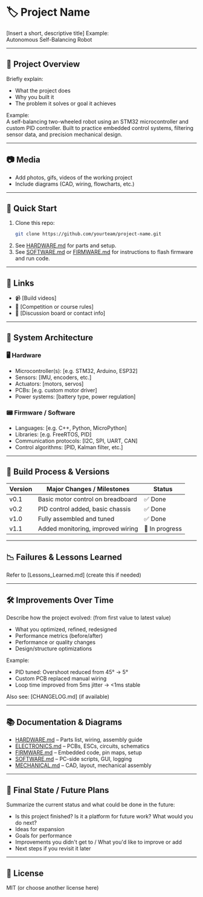 # 🏷️ Project Name
[Insert a short, descriptive title]
Example:  
Autonomous Self-Balancing Robot

---

## 🚀 Project Overview

Briefly explain:
- What the project does
- Why you built it
- The problem it solves or goal it achieves

Example:  
A self-balancing two-wheeled robot using an STM32 microcontroller and custom PID controller. Built to practice embedded control systems, filtering sensor data, and precision mechanical design.

---

## 📷 Media

- Add photos, gifs, videos of the working project
- Include diagrams (CAD, wiring, flowcharts, etc.)

---

## 🔧 Quick Start

1. Clone this repo:
   ```bash
   git clone https://github.com/yourteam/project-name.git
   ```
2. See [HARDWARE.md](HARDWARE.md) for parts and setup.
3. See [SOFTWARE.md](SOFTWARE.md) or [FIRMWARE.md](FIRMWARE.md) for instructions to flash firmware and run code.

---

## 🔗 Links

- 📹 [Build videos]
- 📜 [Competition or course rules]
- 💬 [Discussion board or contact info]

---

## 🧠 System Architecture

### 🖥️ Hardware
- Microcontroller(s): [e.g. STM32, Arduino, ESP32]
- Sensors: [IMU, encoders, etc.]
- Actuators: [motors, servos]
- PCBs: [e.g. custom motor driver]
- Power systems: [battery type, power regulation]

### 📟 Firmware / Software
- Languages: [e.g. C++, Python, MicroPython]
- Libraries: [e.g. FreeRTOS, PID]
- Communication protocols: [I2C, SPI, UART, CAN]
- Control algorithms: [PID, Kalman filter, etc.]

---

## 🔨 Build Process & Versions

| Version | Major Changes / Milestones             | Status       |
|---------|-----------------------------------------|--------------|
| v0.1    | Basic motor control on breadboard       | ✅ Done       |
| v0.2    | PID control added, basic chassis         | ✅ Done       |
| v1.0    | Fully assembled and tuned                | ✅ Done       |
| v1.1    | Added monitoring, improved wiring        | 🔧 In progress|

---

## 📉 Failures & Lessons Learned

Refer to [Lessons_Learned.md] (create this if needed)

---

## 🛠️ Improvements Over Time

Describe how the project evolved: (from first value to latest value)
- What you optimized, refined, redesigned
- Performance metrics (before/after)
- Performance or quality changes
- Design/structure optimizations

Example:
- PID tuned: Overshoot reduced from 45° → 5°
- Custom PCB replaced manual wiring
- Loop time improved from 5ms jitter → <1ms stable

Also see: [CHANGELOG.md] (if available)

---

## 📚 Documentation & Diagrams

- [HARDWARE.md](HARDWARE.md) – Parts list, wiring, assembly guide  
- [ELECTRONICS.md](ELECTRONICS.md) – PCBs, ESCs, circuits, schematics  
- [FIRMWARE.md](FIRMWARE.md) – Embedded code, pin maps, setup  
- [SOFTWARE.md](SOFTWARE.md) – PC-side scripts, GUI, logging  
- [MECHANICAL.md](MECHANICAL.md) – CAD, layout, mechanical assembly  

---

## 🏁 Final State / Future Plans

Summarize the current status and what could be done in the future:
- Is this project finished? Is it a platform for future work? What would you do next?
- Ideas for expansion
- Goals for performance
- Improvements you didn't get to / What you'd like to improve or add
- Next steps if you revisit it later

---

## 📜 License

MIT (or choose another license here)
